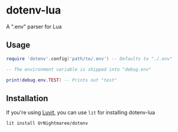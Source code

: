 # dotenv-lua
A ".env" parser for Lua

## Usage
```lua
require 'dotenv'.config('path/to/.env') -- Defaults to "./.env"

-- The environment variable is shipped into "debug.env"

print(debug.env.TEST) -- Prints out "test"
```

## Installation
If you're using [Luvit](https://luvit.io), you can use `lit` for installing dotenv-lua
```bash
lit install UrNightmaree/dotenv
```
